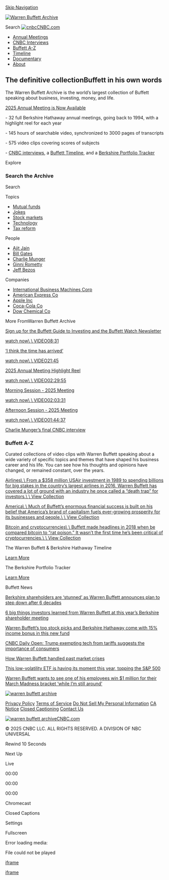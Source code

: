 [Skip Navigation](https://buffett.cnbc.com/#MainContent "")

[![Warren Buffett Archive](<Base64-Image-Removed>)](https://buffett.cnbc.com/ "")

Search [![cnbc](<Base64-Image-Removed>)CNBC.com](https://cnbc.com/ "")

- [Annual Meetings](https://buffett.cnbc.com/annual-meetings/ "")
- [CNBC Interviews](https://buffett.cnbc.com/cnbc-interviews/ "")
- [Buffett A-Z](https://buffett.cnbc.com/buffett-a-z/ "")
- [Timeline](https://buffett.cnbc.com/buffett-timeline/ "")
- [Documentary](https://buffett.cnbc.com/video/2018/05/07/warren-buffett-investor-teacher-icon-documentary.html "")
- [About](https://buffett.cnbc.com/about-buffett/ "")

## The definitive collectionBuffett in his own words

The Warren Buffett Archive is the world’s largest collection of Buffett speaking about business, investing, money, and life.

[2025 Annual Meeting is Now Available](https://buffett.cnbc.com/2025-berkshire-hathaway-annual-meeting)

\- 32 full Berkshire Hathaway annual meetings, going back to 1994, with a highlight reel for each year

\- 145 hours of searchable video, synchronized to 3000 pages of transcripts

\- 575 video clips covering scores of subjects

\- [CNBC interviews](https://buffett.cnbc.com/cnbc-interviews/), a [Buffett Timeline](https://buffett.cnbc.com/buffett-timeline/), and a [Berkshire Portfolio Tracker](https://www.cnbc.com/berkshire-hathaway-portfolio/)

Explore

### Search the Archive

Search


Topics

- [Mutual funds](https://buffett.cnbc.com/warren-buffett-search-results/?query=Mutual%20funds "")
- [Jokes](https://buffett.cnbc.com/warren-buffett-search-results/?query=Jokes "")
- [Stock markets](https://buffett.cnbc.com/warren-buffett-search-results/?query=Stock%20markets "")
- [Technology](https://buffett.cnbc.com/warren-buffett-search-results/?query=Technology "")
- [Tax reform](https://buffett.cnbc.com/warren-buffett-search-results/?query=Tax%20reform "")

People

- [Ajit Jain](https://buffett.cnbc.com/warren-buffett-search-results/?query=Ajit%20Jain "")
- [Bill Gates](https://buffett.cnbc.com/warren-buffett-search-results/?query=Bill%20Gates "")
- [Charlie Munger](https://buffett.cnbc.com/warren-buffett-search-results/?query=Charlie%20Munger "")
- [Ginni Rometty](https://buffett.cnbc.com/warren-buffett-search-results/?query=Ginni%20Rometty "")
- [Jeff Bezos](https://buffett.cnbc.com/warren-buffett-search-results/?query=Jeff%20Bezos "")

Companies

- [International Business Machines Corp](https://buffett.cnbc.com/warren-buffett-search-results/?query=International%20Business%20Machines%20Corp "")
- [American Express Co](https://buffett.cnbc.com/warren-buffett-search-results/?query=American%20Express%20Co "")
- [Apple Inc](https://buffett.cnbc.com/warren-buffett-search-results/?query=Apple%20Inc "")
- [Coca-Cola Co](https://buffett.cnbc.com/warren-buffett-search-results/?query=Coca-Cola%20Co "")
- [Dow Chemical Co](https://buffett.cnbc.com/warren-buffett-search-results/?query=Dow%20Chemical%20Co "")

More FromWarren Buffett Archive

[Sign up for the Buffett Guide to Investing and the Buffett Watch Newsletter](https://buffett.cnbc.com/2018/08/15/warren-watch.html "")

[watch now\\
\\
VIDEO08:31](https://buffett.cnbc.com/video/2025/05/05/i-think-the-time-has-arrived.html "")

[‘I think the time has arrived’](https://buffett.cnbc.com/video/2025/05/05/i-think-the-time-has-arrived.html "")

[watch now\\
\\
VIDEO21:45](https://buffett.cnbc.com/video/2025/05/05/2025-annual-meeting-highlight-reel.html "")

[2025 Annual Meeting Highlight Reel](https://buffett.cnbc.com/video/2025/05/05/2025-annual-meeting-highlight-reel.html "")

[watch now\\
\\
VIDEO02:29:55](https://buffett.cnbc.com/video/2025/05/05/morning-session---2025-meeting.html "")

[Morning Session - 2025 Meeting](https://buffett.cnbc.com/video/2025/05/05/morning-session---2025-meeting.html "")

[watch now\\
\\
VIDEO02:03:31](https://buffett.cnbc.com/video/2025/05/05/afternoon-session---2025-meeting.html "")

[Afternoon Session - 2025 Meeting](https://buffett.cnbc.com/video/2025/05/05/afternoon-session---2025-meeting.html "")

[watch now\\
\\
VIDEO01:44:37](https://buffett.cnbc.com/video/2023/12/05/charlie-mungers-final-cnbc-interview.html "")

[Charlie Munger’s final CNBC interview](https://buffett.cnbc.com/video/2023/12/05/charlie-mungers-final-cnbc-interview.html "")

### Buffett A-Z

Curated collections of video clips with Warren Buffett speaking about a wide variety of specific topics and themes that have shaped his business career and his life. You can see how his thoughts and opinions have changed, or remained constant, over the years.

[Airlines\\
\\
From a $358 million USAir investment in 1989 to spending billions for big stakes in the country’s largest airlines in 2016, Warren Buffett has covered a lot of ground with an industry he once called a “death trap” for investors.\\
\\
View Collection](https://buffett.cnbc.com/2018/04/01/warren-buffetts-bumpy-ride-with-the-airline-industry.html "")

[America\\
\\
Much of Buffett’s enormous financial success is built on his belief that America’s brand of capitalism fuels ever-growing prosperity for its businesses and people.\\
\\
View Collection](https://buffett.cnbc.com/2018/07/02/buffett-on-america.html "")

[Bitcoin and cryptocurrencies\\
\\
Buffett made headlines in 2018 when be compared bitcoin to “rat poison.” It wasn’t the first time he’s been critical of cryptocurrencies.\\
\\
View Collection](https://buffett.cnbc.com/2018/06/26/buffett-a-z-bitcoinand-cryptocurrencies.html "")

The Warren Buffett & Berkshire Hathaway Timeline

[Learn More](https://buffett.cnbc.com/buffett-timeline/)

The Berkshire Portfolio Tracker

[Learn More](https://www.cnbc.com/berkshire-hathaway-portfolio/)

Buffett News

[Berkshire shareholders are ‘stunned’ as Warren Buffett announces plan to step down after 6 decades](https://www.cnbc.com/2025/05/03/berkshire-shareholders-are-stunned-as-buffett-announces-plan-to-step-down.html "")

[6 big things investors learned from Warren Buffett at this year’s Berkshire shareholder meeting](https://www.cnbc.com/2025/05/03/6-big-things-investors-learned-from-warren-buffett-at-this-years-berkshire-shareholder-meeting.html "")

[Warren Buffett’s top stock picks and Berkshire Hathaway come with 15% income bonus in this new fund](https://www.cnbc.com/2025/04/26/warren-buffett-berkshire-top-stock-picks-new-etf-fund.html "")

[CNBC Daily Open: Trump exempting tech from tariffs suggests the importance of consumers](https://www.cnbc.com/2025/04/14/cnbc-daily-open-tech-tariff-exemption-shows-importance-of-consumers.html "")

[How Warren Buffett handled past market crises](https://www.cnbc.com/2025/04/13/how-warren-buffett-handled-past-market-crises.html "")

[This low-volatility ETF is having its moment this year, topping the S&P 500](https://www.cnbc.com/2025/03/19/this-low-volatility-etf-is-having-its-moment-this-year-.html "")

[Warren Buffett wants to see one of his employees win $1 million for their March Madness bracket ‘while I’m still around’](https://www.cnbc.com/2025/03/19/warren-buffett-march-madness-bracket-challenge.html "")

[![warren buffett archive](<Base64-Image-Removed>)](https://buffett.cnbc.com/ "")

[Privacy Policy](https://www.nbcuniversal.com/privacy?intake=CNBC "") [Terms of Service](https://www.cnbc.com/nbcuniversal-terms-of-service/ "") [Do Not Sell My Personal Information](https://www.nbcuniversal.com/privacy/notrtoo?intake=CNBC "") [CA Notice](https://www.nbcuniversal.com/privacy/california-consumer-privacy-act?intake=CNBC) [Closed Captioning](https://www.cnbc.com/closed-captioning/ "") [Contact Us](https://help.cnbc.com/contact "")

[![warren buffett archive](<Base64-Image-Removed>)CNBC.com](https://cnbc.com/ "")

© 2025 CNBC LLC. ALL RIGHTS RESERVED. A DIVISION OF NBC UNIVERSAL

Rewind 10 Seconds

Next Up

Live

00:00

00:00

00:00

Chromecast

Closed Captions

Settings

Fullscreen

Error loading media:

File could not be played

[iframe](https://cdns.us1.gigya.com/js/Api.htm?apiKey=2_Jx5rsFp18pauXYlKGzHQVpbahcR1iJ30bbyfqZsn69A6vbt3dQ7gYFCESWKMM1sP&version=latest&build=17467&serviceName=apiService#origin=https://buffett.cnbc.com/&gig_loggerConfig=%7B%22logLevel%22%3A0%2C%22clientMuteLevel%22%3A0%2C%22logTheme%22%3A1%7D)

[iframe](https://securepubads.g.doubleclick.net/static/topics/topics_frame.html)